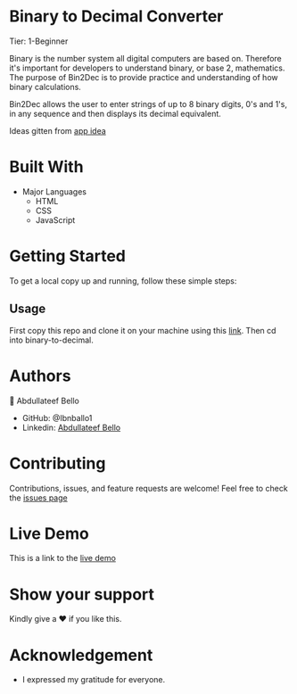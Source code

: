 # Binary to Decimal Converter
Tier: 1-Beginner

Binary is the number system all digital computers are based on. Therefore it's important for developers to understand binary, or base 2, mathematics. The purpose of Bin2Dec is to provide practice and understanding of how binary calculations.

Bin2Dec allows the user to enter strings of up to 8 binary digits, 0's and 1's, in any sequence and then displays its decimal equivalent.

Ideas gitten from [app idea](https://github.com/florinpop17/app-ideas)
# Built With
* Major Languages
    - HTML
    - CSS
    - JavaScript
# Getting Started
To get a local copy up and running, follow these simple steps:
## Usage
First copy this repo and clone it on your machine using this [link](git@github.com:Ibnballo1/binary-to-decimal.git).
Then cd into binary-to-decimal.

# Authors
:adult: Abdullateef Bello
- GitHub: @Ibnballo1
- Linkedin: [Abdullateef Bello](https://www.linkedin.com/in/abdullateef-bello-1b8006228/)

# Contributing
Contributions, issues, and feature requests are welcome!
Feel free to check the [issues page](https://github.com/Ibnballo1/binary-to-decimal/issues)

# Live Demo
This is a link to the [live demo](https://verdant-sorbet-f7640d.netlify.app/) 

# Show your support
Kindly give a :hearts: if you like this.

# Acknowledgement
- I expressed my gratitude for everyone.
